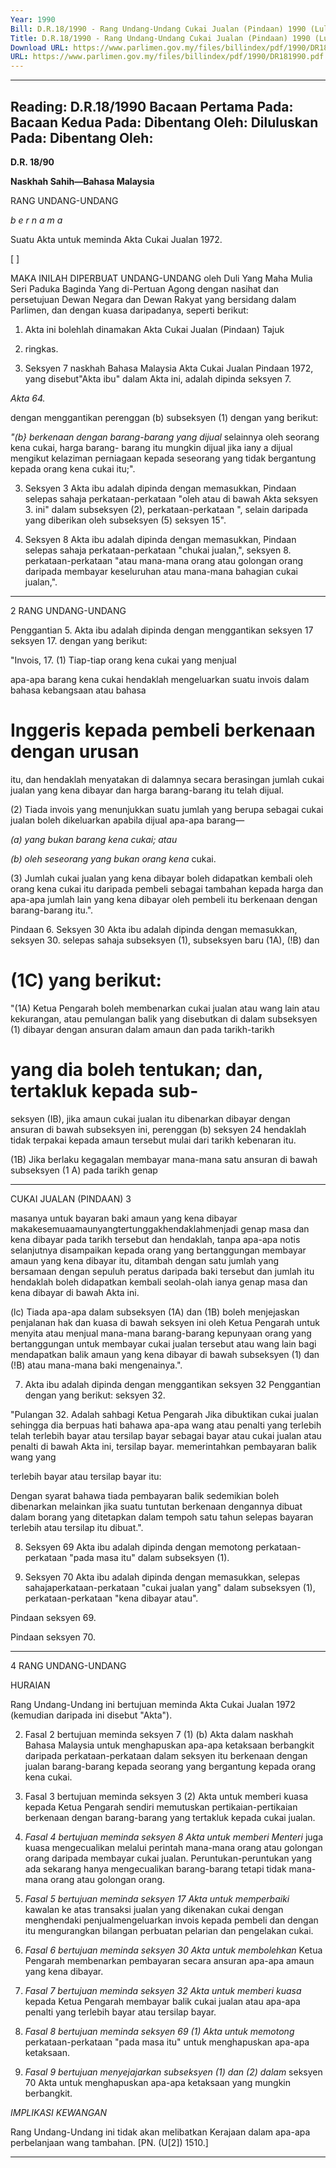 ```yaml
---
Year: 1990
Bill: D.R.18/1990 - Rang Undang-Undang Cukai Jualan (Pindaan) 1990 (Lulus)
Title: D.R.18/1990 - Rang Undang-Undang Cukai Jualan (Pindaan) 1990 (Lulus)
Download URL: https://www.parlimen.gov.my/files/billindex/pdf/1990/DR181990.pdf
URL: https://www.parlimen.gov.my/files/billindex/pdf/1990/DR181990.pdf
---
```

---
Reading:
D.R.18/1990
Bacaan Pertama Pada:
Bacaan Kedua Pada:
Dibentang Oleh:
Diluluskan Pada:
Dibentang Oleh:
---

**D.R. 18/90**

**Naskhah Sahih—Bahasa Malaysia**

RANG UNDANG-UNDANG

_b e r n a m a_

Suatu Akta untuk meminda Akta Cukai Jualan 1972.

[ ]

MAKA INILAH DIPERBUAT UNDANG-UNDANG
oleh Duli Yang Maha Mulia Seri Paduka Baginda Yang
di-Pertuan Agong dengan nasihat dan persetujuan Dewan
Negara dan Dewan Rakyat yang bersidang dalam Parlimen,
dan dengan kuasa daripadanya, seperti berikut:

1. Akta ini bolehlah dinamakan Akta Cukai Jualan (Pindaan) Tajuk
1990. ringkas.

2. Seksyen 7 naskhah Bahasa Malaysia Akta Cukai Jualan Pindaan
1972, yang disebut"Akta ibu" dalam Akta ini, adalah dipinda seksyen 7.

_Akta 64._

dengan menggantikan perenggan (b) subseksyen (1) dengan
yang berikut:

_"(b} berkenaan dengan barang-barang yang dijual_
selainnya oleh seorang kena cukai, harga barang-
barang itu mungkin dijual jika iany a dijual mengikut
kelaziman perniagaan kepada seseorang yang tidak
bergantung kepada orang kena cukai itu;".

3. Seksyen 3 Akta ibu adalah dipinda dengan memasukkan, Pindaan
selepas sahaja perkataan-perkataan "oleh atau di bawah Akta seksyen 3.
ini" dalam subseksyen (2), perkataan-perkataan ", selain
daripada yang diberikan oleh subseksyen (5) seksyen 15".

4. Seksyen 8 Akta ibu adalah dipinda dengan memasukkan, Pindaan
selepas sahaja perkataan-perkataan "chukai jualan,", seksyen 8.
perkataan-perkataan "atau mana-mana orang atau golongan
orang daripada membayar keseluruhan atau mana-mana
bahagian cukai jualan,".


-----

2 RANG UNDANG-UNDANG

Penggantian 5. Akta ibu adalah dipinda dengan menggantikan seksyen 17
seksyen 17. dengan yang berikut:

"Invois, 17. (1) Tiap-tiap orang kena cukai yang menjual

apa-apa barang kena cukai hendaklah mengeluarkan
suatu invois dalam bahasa kebangsaan atau bahasa
# Inggeris kepada pembeli berkenaan dengan urusan
itu, dan hendaklah menyatakan di dalamnya secara
berasingan jumlah cukai jualan yang kena dibayar
dan harga barang-barang itu telah dijual.

(2) Tiada invois yang menunjukkan suatu jumlah
yang berupa sebagai cukai jualan boleh dikeluarkan
apabila dijual apa-apa barang—

_(a) yang bukan barang kena cukai; atau_

_(b) oleh seseorang yang bukan orang kena_
cukai.

(3) Jumlah cukai jualan yang kena dibayar boleh
didapatkan kembali oleh orang kena cukai itu
daripada pembeli sebagai tambahan kepada harga
dan apa-apa jumlah lain yang kena dibayar oleh
pembeli itu berkenaan dengan barang-barang itu.".

Pindaan 6. Seksyen 30 Akta ibu adalah dipinda dengan memasukkan,
seksyen 30. selepas sahaja subseksyen (1), subseksyen baru (1A), (!B) dan

# (1C) yang berikut:

"(1A) Ketua Pengarah boleh membenarkan cukai
jualan atau wang lain atau kekurangan, atau pemulangan
balik yang disebutkan di dalam subseksyen (1) dibayar
dengan ansuran dalam amaun dan pada tarikh-tarikh
# yang dia boleh tentukan; dan, tertakluk kepada sub-
seksyen (IB), jika amaun cukai jualan itu dibenarkan
dibayar dengan ansuran di bawah subseksyen ini,
perenggan (b) seksyen 24 hendaklah tidak terpakai
kepada amaun tersebut mulai dari tarikh kebenaran
itu.

(1B) Jika berlaku kegagalan membayar mana-mana
satu ansuran di bawah subseksyen (1 A) pada tarikh genap


-----

CUKAI JUALAN (PINDAAN) 3

masanya untuk bayaran baki amaun yang kena dibayar
makakesemuaamaunyangtertunggakhendaklahmenjadi
genap masa dan kena dibayar pada tarikh tersebut dan
hendaklah, tanpa apa-apa notis selanjutnya disampaikan
kepada orang yang bertanggungan membayar amaun
yang kena dibayar itu, ditambah dengan satu jumlah
yang bersamaan dengan sepuluh peratus daripada baki
tersebut dan jumlah itu hendaklah boleh didapatkan
kembali seolah-olah ianya genap masa dan kena dibayar
di bawah Akta ini.

(lc) Tiada apa-apa dalam subseksyen (1A) dan (1B)
boleh menjejaskan penjalanan hak dan kuasa di bawah
seksyen ini oleh Ketua Pengarah untuk menyita atau
menjual mana-mana barang-barang kepunyaan orang
yang bertanggungan untuk membayar cukai jualan
tersebut atau wang lain bagi mendapatkan balik amaun
yang kena dibayar di bawah subseksyen (1) dan (!B) atau
mana-mana baki mengenainya.".

7. Akta ibu adalah dipinda dengan menggantikan seksyen 32 Penggantian
dengan yang berikut: seksyen 32.

"Pulangan 32. Adalah sahbagi Ketua Pengarah Jika dibuktikan
cukai jualan sehingga dia berpuas hati bahawa apa-apa wang
atau penalti
yang terlebih telah terlebih bayar atau tersilap bayar sebagai
bayar atau cukai jualan atau penalti di bawah Akta ini,
tersilap
bayar. memerintahkan pembayaran balik wang yang

terlebih bayar atau tersilap bayar itu:

Dengan syarat bahawa tiada pembayaran balik
sedemikian boleh dibenarkan melainkan jika suatu
tuntutan berkenaan dengannya dibuat dalam borang
yang ditetapkan dalam tempoh satu tahun selepas
bayaran terlebih atau tersilap itu dibuat.".


8. Seksyen 69 Akta ibu adalah dipinda dengan memotong
perkataan-perkataan "pada masa itu" dalam subseksyen (1).

9. Seksyen 70 Akta ibu adalah dipinda dengan memasukkan,
selepas sahajaperkataan-perkataan "cukai jualan yang" dalam
subseksyen (1), perkataan-perkataan "kena dibayar atau".


Pindaan
seksyen 69.

Pindaan
seksyen 70.


-----

4 RANG UNDANG-UNDANG

HURAIAN

Rang Undang-Undang ini bertujuan meminda Akta Cukai Jualan 1972
(kemudian daripada ini disebut "Akta").

2. Fasal 2 bertujuan meminda seksyen 7 (1) (b) Akta dalam naskhah
Bahasa Malaysia untuk menghapuskan apa-apa ketaksaan berbangkit
daripada perkataan-perkataan dalam seksyen itu berkenaan dengan jualan
barang-barang kepada seorang yang bergantung kepada orang kena cukai.

3. Fasal 3 bertujuan meminda seksyen 3 (2) Akta untuk memberi kuasa
kepada Ketua Pengarah sendiri memutuskan pertikaian-pertikaian
berkenaan dengan barang-barang yang tertakluk kepada cukai jualan.

4. _Fasal 4 bertujuan meminda seksyen 8 Akta untuk memberi Menteri_
juga kuasa mengecualikan melalui perintah mana-mana orang atau golongan
orang daripada membayar cukai jualan. Peruntukan-peruntukan yang ada
sekarang hanya mengecualikan barang-barang tetapi tidak mana-mana
orang atau golongan orang.

5. _Fasal 5 bertujuan meminda seksyen 17 Akta untuk memperbaiki_
kawalan ke atas transaksi jualan yang dikenakan cukai dengan menghendaki
penjualmengeluarkan invois kepada pembeli dan dengan itu mengurangkan
bilangan perbuatan pelarian dan pengelakan cukai.

6. _Fasal 6 bertujuan meminda seksyen 30 Akta untuk membolehkan_
Ketua Pengarah membenarkan pembayaran secara ansuran apa-apa amaun
yang kena dibayar.

7. _Fasal 7 bertujuan meminda seksyen 32 Akta untuk memberi kuasa_
kepada Ketua Pengarah membayar balik cukai jualan atau apa-apa penalti
yang terlebih bayar atau tersilap bayar.

8. _Fasal 8 bertujuan meminda seksyen 69 (1) Akta untuk memotong_
perkataan-perkataan "pada masa itu" untuk menghapuskan apa-apa
ketaksaan.

9. _Fasal 9 bertujuan menyejajarkan subseksyen (1) dan (2) dalam_
seksyen 70 Akta untuk menghapuskan apa-apa ketaksaan yang mungkin
berbangkit.

_IMPLIKASI_ _KEWANGAN_

Rang Undang-Undang ini tidak akan melibatkan Kerajaan dalam apa-apa
perbelanjaan wang tambahan. [PN. (U[2]) 1510.]


-----

